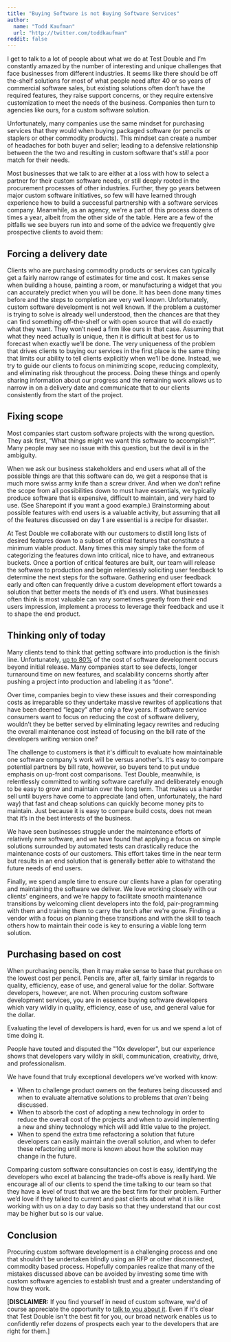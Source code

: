 ```yaml
---
title: "Buying Software is not Buying Software Services"
author:
  name: "Todd Kaufman"
  url: "http://twitter.com/toddkaufman"
reddit: false
---
```


I get to talk to a lot of people about what we do at Test Double and I’m constantly amazed by the number of interesting and unique challenges that face businesses from different industries. It seems like there should be off the-shelf solutions for most of what people need after 40 or so years of commercial software sales, but existing solutions often don’t have the required features, they raise support concerns, or they require extensive customization to meet the needs of the business. Companies then turn to agencies like ours, for a custom software solution.

Unfortunately, many companies use the same mindset for purchasing services that they would when buying packaged software (or pencils or staplers or other commodity products). This mindset can create a number of headaches for both buyer and seller; leading to a defensive relationship between the the two and resulting in custom software that's _still_ a poor match for their needs.

Most businesses that we talk to are either at a loss with how to select a partner for their custom software needs, or still deeply rooted in the procurement processes of other industries. Further, they go years between major custom software initiatives, so few will have learned through experience how to build a successful partnership with a software services company. Meanwhile, as an agency, we're a part of this process dozens of times a year, albeit from the other side of the table. Here are a few of the pitfalls we see buyers run into and some of the advice we frequently give prospective clients to avoid them:

## Forcing a delivery date

Clients who are purchasing commodity products or services can typically get a fairly narrow range of estimates for time and cost. It makes sense when building a house, painting a room, or manufacturing a widget that you can accurately predict when you will be done. It has been done many times before and the steps to completion are very well known. Unfortunately,  custom software development is not well known. If the problem a customer is trying to solve is already well understood, then the chances are that they can find something off-the-shelf or with open source that will do exactly what they want. They won’t need a firm like ours in that case. Assuming that what they need actually is unique, then it is difficult at best for us to forecast when exactly we’ll be done. The very uniqueness of the problem that drives clients to buying our services in the first place is the same thing that limits our ability to tell clients explicitly when we’ll be done. Instead, we try to guide our clients to focus on minimizing scope, reducing complexity, and eliminating risk throughout the process. Doing these things and openly sharing information about our progress and the remaining work allows us to narrow in on a delivery date and communicate that to our clients consistently from the start of the project.

## Fixing scope

Most companies start custom software projects with the wrong question. They ask first, “What things might we want this software to accomplish?”. Many people may see no issue with this question, but the devil is in the ambiguity.

When we ask our business stakeholders and end users what all of the possible things are that this software can do, we get a response that is much more swiss army knife than a screw driver. And when we don’t refine the scope from all possibilities down to must have essentials, we typically produce software that is expensive, difficult to maintain, and very hard to use. (See Sharepoint if you want a good example.) Brainstorming about possible features with end users is a valuable activity, but assuming that all of the features discussed on day 1 are essential is a recipe for disaster.

At Test Double we collaborate with our customers to distill long lists of desired features down to a subset of critical features that constitute a minimum viable product. Many times this may simply take the form of categorizing the features down into critical, nice to have, and extraneous buckets. Once a portion of critical features are built, our team will release the software to production and begin relentlessly soliciting user feedback to determine the next steps for the software. Gathering end user feedback early and often can frequently drive a custom development effort towards a solution that better meets the needs of it’s end users. What businesses often think is most valuable can vary sometimes greatly from their end users impression, implement a process to leverage their feedback and use it to shape the end product.

## Thinking only of today

Many clients tend to think that getting software into production is the finish line. Unfortunately, [up to 80%](http://www.amazon.com/exec/obidos/ASIN/0321117425) of the cost of software development occurs beyond initial release. Many companies start to see defects, longer turnaround time on new features, and scalability concerns shortly after pushing a project into production and labeling it as “done".

Over time, companies begin to view these issues and their corresponding costs as irreparable so they undertake massive rewrites of applications that have been deemed “legacy” after only a few years. If software service consumers want to focus on reducing the cost of software delivery, wouldn’t they be better served by eliminating legacy rewrites and reducing the overall maintenance cost instead of focusing on the bill rate of the developers writing version one?

The challenge to customers is that it's difficult to evaluate how maintainable one software company's work will be versus another's. It's easy to compare potential partners by bill rate, however, so buyers tend to put undue emphasis on up-front cost comparisons. Test Double, meanwhile, is relentlessly committed to writing software carefully and deliberately enough to be easy to grow and maintain over the long term. That makes us a harder sell until buyers have come to appreciate (and often, unfortunately, the hard way) that fast and cheap solutions can quickly become money pits to maintain. Just because it is easy to compare build costs, does not mean that it’s in the best interests of the business.

We have seen businesses struggle under the maintenance efforts of relatively new software, and we have found that applying a focus on simple solutions surrounded by automated tests can drastically reduce the maintenance costs of our customers. This effort takes time in the near term but results in an end solution that is generally better able to withstand the future needs of end users.

Finally, we spend ample time to ensure our clients have a plan for operating and maintaining the software we deliver. We love working closely with our clients' engineers, and we're happy to facilitate smooth maintenance transitions by welcoming client developers into the fold, pair-programming with them and training them to carry the torch after we're gone. Finding a vendor with a focus on planning these transitions and with the skill to teach others how to maintain their code is key to ensuring a viable long term solution.

## Purchasing based on cost

When purchasing pencils, then it may make sense to base that purchase on the lowest cost per pencil. Pencils are, after all, fairly similar in regards to quality, efficiency, ease of use, and general value for the dollar. Software developers, however, are not. When procuring custom software development services, you are in essence buying software developers which vary wildly in quality, efficiency, ease of use, and general value for the dollar.

Evaluating the level of developers is hard, even for us and we spend a lot of time doing it.

People have touted and disputed the "10x developer", but our experience shows that developers vary wildly in skill, communication, creativity, drive, and professionalism.

We have found that truly exceptional developers we’ve worked with know:
* When to challenge product owners on the features being discussed and when to evaluate alternative solutions to problems that _aren’t_ being discussed.
* When to absorb the cost of adopting a new technology in order to reduce the overall cost of the projects and when to avoid implementing a new and shiny technology which will add little value to the project.
* When to spend the extra time refactoring a solution that future developers can easily maintain the overall solution, and when to defer these refactoring until more is known about how the solution may change in the future.

Comparing custom software consultancies on cost is easy, identifying the developers who excel at balancing the trade-offs above is really hard. We encourage all of our clients to spend the time talking to our team so that they have a level of trust that we are the best firm for their problem. Further we’d love if they talked to current and past clients about what it is like working with us on a day to day basis so that they understand that our cost may be higher but so is our value.

## Conclusion

Procuring custom software development is a challenging process and one that shouldn’t be undertaken blindly using an RFP or other disconnected, commodity based process. Hopefully companies realize that many of the mistakes discussed above can be avoided by investing some time with custom software agencies to establish trust and a greater understanding of how they work.

[**DISCLAIMER:** If you find yourself in need of custom software, we'd of course appreciate the opportunity to [talk to you about it](mailto:hello@testdouble.com). Even if it's clear that Test Double isn't the best fit for you, our broad network enables us to confidently refer dozens of prospects each year to the developers that are right for them.]